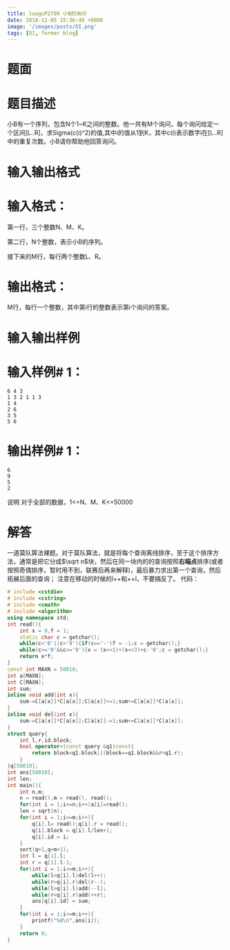 ```yaml
---
title: luoguP2709 小B的询问
date: 2018-11-05 15:36:48 +0800
image: '/images/posts/OI.png'
tags: [OI, former blog]
---
```


# 题面
# 题目描述
小B有一个序列，包含N个1~K之间的整数。他一共有M个询问，每个询问给定一个区间[L..R]，求Sigma(c(i)^2)的值,其中i的值从1到K，其中c(i)表示数字i在[L..R]中的重复次数。小B请你帮助他回答询问。

# 输入输出格式
#  输入格式：
第一行，三个整数N、M、K。

第二行，N个整数，表示小B的序列。

接下来的M行，每行两个整数L、R。

# 输出格式：
M行，每行一个整数，其中第i行的整数表示第i个询问的答案。

# 输入输出样例
#  输入样例# 1： 
```
6 4 3
1 3 2 1 1 3
1 4
2 6
3 5
5 6
```
#  输出样例# 1： 
```
6
9
5
2
```
说明
对于全部的数据，1<=N、M、K<=50000
# 解答
一道莫队算法裸题。对于莫队算法，就是将每个查询离线排序，至于这个排序方法，通常是把它分成$\sqrt n$块，然后在同一块内的的查询按照**右端点**排序(或者按照奇偶排序，暂时用不到，联赛后再来解释)，最后暴力求出第一个查询，然后拓展后面的查询；
注意在移动的时候的l++和++l，不要搞反了。
代码：
```cpp
# include <cstdio>
# include <cstring>
# include <cmath>
# include <algorithm>
using namespace std;
int read(){
	int x = 0,f = 1;
	static char c = getchar();
	while(c<'0'||c>'9'){if(c=='-')f = -1;c = getchar();}
	while(c>='0'&&c<='9'){x = (x<<1)+(x<<3)+c-'0';c = getchar();}
	return x*f;
}
const int MAXN = 50010;
int a[MAXN];
int C[MAXN];
int sum;
inline void add(int x){
	sum-=C[a[x]]*C[a[x]];C[a[x]]+=1;sum+=C[a[x]]*C[a[x]];
}
inline void del(int x){
	sum-=C[a[x]]*C[a[x]];C[a[x]]-=1;sum+=C[a[x]]*C[a[x]];
}
struct query{
	int l,r,id,block;
	bool operator<(const query &q1)const{
		return block<q1.block||(block==q1.block&&r<q1.r);
	}
}q[50010];
int ans[50010];
int len;
int main(){
	int n,m;
	n = read(),m = read(), read();
	for(int i = 1;i<=n;i++)a[i]=read();
	len = sqrt(n);
	for(int i = 1;i<=m;i++){
		q[i].l= read();q[i].r = read();
		q[i].block = q[i].l/len+1;
		q[i].id = i;
	}
	sort(q+1,q+m+1);
	int l = q[1].l;
	int r = q[1].l-1;
	for(int i = 1;i<=m;i++){
		while(l<q[i].l)del(l++);
		while(r>q[i].r)del(r--);
		while(l>q[i].l)add(--l);
		while(r<q[i].r)add(++r);
		ans[q[i].id] = sum;
	}
	for(int i = 1;i<=m;i++){
		printf("%d\n",ans[i]);
	}
	return 0;
}
```